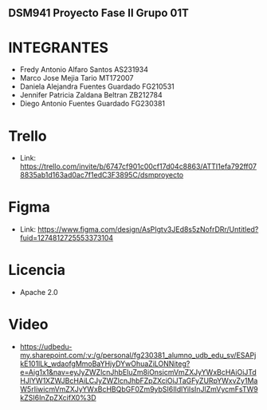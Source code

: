 ## DSM941 Proyecto Fase II Grupo 01T

# INTEGRANTES

- Fredy Antonio Alfaro Santos AS231934
- Marco Jose Mejia Tario MT172007
- Daniela Alejandra Fuentes Guardado FG210531
- Jennifer Patricia Zaldana Beltran ZB212784
- Diego Antonio Fuentes Guardado FG230381

# Trello
- Link: https://trello.com/invite/b/6747cf901c00cf17d04c8863/ATTI1efa792ff078835ab1d163ad0ac7f1edC3F3895C/dsmproyecto

# Figma
- Link: https://www.figma.com/design/AsPIgtv3JEd8s5zNofrDRr/Untitled?fuid=1274812725553373104

# Licencia
- Apache 2.0

# Video
- https://udbedu-my.sharepoint.com/:v:/g/personal/fg230381_alumno_udb_edu_sv/ESAPjkE101lLk_wdaofgMmoBaYHjyDYwOhuaZiLONNiteg?e=Aig1x1&nav=eyJyZWZlcnJhbEluZm8iOnsicmVmZXJyYWxBcHAiOiJTdHJlYW1XZWJBcHAiLCJyZWZlcnJhbFZpZXciOiJTaGFyZURpYWxvZy1MaW5rIiwicmVmZXJyYWxBcHBQbGF0Zm9ybSI6IldlYiIsInJlZmVycmFsTW9kZSI6InZpZXcifX0%3D
